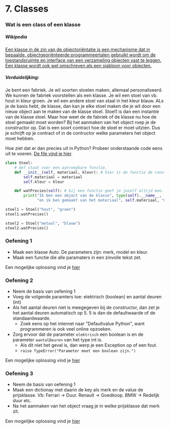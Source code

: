 # 7. Classes

### Wat is een class of een klasse

##### Wikipedia
[Een klasse in de zin van de objectoriëntatie is een mechanisme dat in bepaalde, objectgeoriënteerde programmeertalen gebruikt wordt om de toestandsruimte en interface van een verzameling objecten vast te leggen. Een klasse wordt ook wel omschreven als een sjabloon voor objecten.](https://nl.wikipedia.org/wiki/Klasse_(informatica))

##### Verduidelijking:
Je bent een fabriek. Je wil soorten stoelen maken, allemaal personaliseerd. We kunnen de fabriek voorstellen als een klasse. Je wil een stoel van vb. hout in kleur groen. Je wil een andere stoel van staal in het kleur blauw. ALs je de basis hebt, de klasse, dan kan je elke stoel maken die je wil door een nieuw object aan te maken van de klasse stoel. Stoel1 is dan een instantie van de klasse stoel. Maar hoe weet de de fabriek of de klasse nu hoe de stoel gemaakt moet worden? Bij het aanmaken van het object roep je de constructor op. Dat is een soort contract hoe de stoel er moet uitzien. Dus je schrijft op je contract of in de contructor welke parameters het object moet hebben.

Hoe ziet dat er dan precies uit in Python? Probeer onderstaande code eens uit te voeren. [De file vind je hier](./Oplossingen/Stoel.py).

```python
class Stoel:
    # def staat voor een aanroepbare functie.
    def __init__(self, materiaal, kleur): # hier is de functie de constructor. Het contract hoe een object eruit ziet is in Python __init__(self, ...paramters) 
        self.materiaal = materiaal
        self.kleur = kleur

    def watPrecies(self): # bij een functie geef je jezelf altijd mee. Dit is zo in Python. Gewoon te kennen ;)
        print("Ik ben een object van de klasse", type(self).__name__,
              "en ik ben gemaakt van het materiaal", self.materiaal, "met als kleur", self.kleur)

stoel1 = Stoel("hout", "groen")
stoel1.watPrecies()

stoel2 = Stoel("metaal", "blauw")
stoel2.watPrecies()
```

### Oefening 1
- Maak een klasse Auto. De parameters zijn: merk, model en kleur.
- Maak een functie die alle paramaters in een zinvolle tekst zet.

Een mogelijke oplossing vind je [hier](./Oplossingen/Auto.py)

### Oefening 2
- Neem de basis van oefening 1
- Voeg de volgende paramters toe: elektrisch (boolean) en aantal deuren (int)
- Als het aantal deuren niet is meegegeven bij de constructor, dan zet je het aantal deuren automatisch op 5. 5 is dan de defaultwaarde of de standaardwaarde.
    - Zoek eens op het internet naar "Defaultvalue Python", want programmeren is ook veel online opzoeken.
- Zorg ervoor dat de parameter `elektrisch` een boolean is en de parameter `aantalDeuren` van het type int is.
    - Als dit niet het geval is, dan werp je een Exception op of een fout.
    - `raise TypeError("Parameter moet een boolean zijn.")`

Een mogelijke oplossing vind je [hier](./Oplossingen/Auto2.py)

### Oefening 3
- Neem de basis van oefening 1
- Maak een dictionay met daarin de key als merk en de value de prijsklasse. Vb: Ferrari -> Duur. Renault -> Goedkoop. BMW -> Redelijk duur etc.
- Na het aanmaken van het object vraag je in welke prijsklasse dat merk zit.

Een mogelijke oplossing vind je [hier](./Oplossingen/Auto3.py)



